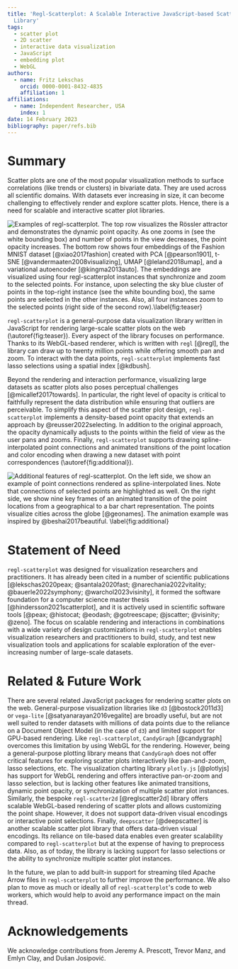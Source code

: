 ```yaml
---
title: 'Regl-Scatterplot: A Scalable Interactive JavaScript-based Scatter Plot
  Library'
tags:
  - scatter plot
  - 2D scatter
  - interactive data visualization
  - JavaScript
  - embedding plot
  - WebGL
authors:
  - name: Fritz Lekschas
    orcid: 0000-0001-8432-4835
    affiliation: 1
affiliations:
  - name: Independent Researcher, USA
    index: 1
date: 14 February 2023
bibliography: paper/refs.bib
---
```


# Summary

Scatter plots are one of the most popular visualization methods to surface
correlations (like trends or clusters) in bivariate data. They are used across
all scientific domains. With datasets ever increasing in size, it can become
challenging to effectively render and explore scatter plots. Hence, there is a
need for scalable and interactive scatter plot libraries.

![Examples of `regl-scatterplot`. The top row visualizes the Rössler attractor
and demonstrates the dynamic point opacity. As one zooms in (see the white
bounding box) and number of points in the view decreases, the point opacity
increases. The bottom row shows four embeddings of the Fashion MNIST dataset
[@xiao2017fashion] created with PCA [@pearson1901], t-SNE
[@vandermaaten2008visualizing], UMAP [@leland2018umap], and a variational
autoencoder [@kingma2013auto]. The embeddings are visualized using four
`regl-scatterplot` instances that synchronize and zoom to the selected points.
For instance, upon selecting the sky blue cluster of points in the top-right
instance (see the white bounding box), the same points are selected in the other
instances. Also, all four instances zoom to the selected points (right side of
the second row).\label{fig:teaser}](paper/teaser.jpg)

`regl-scatterplot` is a general-purpose data visualization library written in
JavaScript for rendering large-scale scatter plots on the web
(\autoref{fig:teaser}). Every aspect of the library focuses on performance.
Thanks to its WebGL-based renderer, which is written with `regl` [@regl], the
library can draw up to twenty million points while offering smooth pan and zoom.
To interact with the data points, `regl-scatterplot` implements fast lasso
selections using a spatial index [@kdbush].

Beyond the rendering and interaction performance, visualizing large datasets as
scatter plots also poses perceptual challenges [@micallef2017towards]. In
particular, the right level of opacity is critical to faithfully represent the
data distribution while ensuring that outliers are perceivable. To simplify this
aspect of the scatter plot design, `regl-scatterplot` implements a density-based
point opacity that extends an approach by @reusser2022selecting. In addition to
the original approach, the opacity dynamically adjusts to the points within the
field of view as the user pans and zooms. Finally, `regl-scatterplot` supports
drawing spline-interpolated point connections and animated transitions of the
point location and color encoding when drawing a new dataset with point
correspondences (\autoref{fig:additional}).

![Additional features of `regl-scatterplot`. On the left side, we show an
example of point connections rendered as spline-interpolated lines. Note that
connections of selected points are highlighted as well. On the right side, we
show nine key frames of an animated transition of the point locations from a
geographical to a bar chart representation. The points visualize cities across
the globe [@geonames]. The animation example was inspired by
@beshai2017beautiful.
\label{fig:additional}](paper/additional.jpg)

# Statement of Need

`regl-scatterplot` was designed for visualization researchers and practitioners.
It has already been cited in a number of scientific publications
[@lekschas2020peax; @santala2020fast; @narechania2022vitality;
@bauerle2022symphony; @warchol2023visinity], it formed the software foundation
for a computer science master thesis [@hindersson2021scatterplot], and it is
actively used in scientific software tools [@peax; @histocat; @eodash;
@gotreescape; @jscatter; @visinity; @zeno]. The focus on scalable rendering and
interactions in combinations with a wide variety of design customizations in
`regl-scatterplot` enables visualization researchers and practitioners to build,
study, and test new visualization tools and applications for scalable
exploration of the ever-increasing number of large-scale datasets.

# Related & Future Work

There are several related JavaScript packages for rendering scatter plots on the
web. General-purpose visualization libraries like `d3` [@bostock2011d3] or
`vega-lite` [@satyanarayan2016vegalite] are broadly useful, but are not well
suited to render datasets with millions of data points due to the reliance on a
Document Object Model (in the case of `d3`) and limited support for GPU-based
rendering. Like `regl-scatterplot`, `CandyGraph` [@candygraph] overcomes this
limitation by using WebGL for the rendering. However, being a general-purpose
plotting library means that `CandyGraph` does not offer critical features for
exploring scatter plots interactively like pan-and-zoom, lasso selections, etc.
The visualization charting library `plotly.js` [@plotlyjs] has support for WebGL
rendering and offers interactive pan-or-zoom and lasso selection, but is lacking
other features like animated transitions, dynamic point opacity, or
synchronization of multiple scatter plot instances. Similarly, the bespoke
`regl-scatter2d` [@reglscatter2d] library offers scalable WebGL-based rendering
of scatter plots and allows customizing the point shape. However, it does not
support data-driven visual encodings or interactive point selections. Finally,
`deepscatter` [@deepscatter] is another scalable scatter plot library that
offers data-driven visual encodings. Its reliance on tile-based data enables
even greater scalability compared to `regl-scatterplot` but at the expense of
having to preprocess data. Also, as of today, the library is lacking support for
lasso selections or the ability to synchronize multiple scatter plot instances.

In the future, we plan to add built-in support for streaming tiled Apache Arrow
files in `regl-scatterplot` to further improve the performance. We also plan to
move as much or ideally all of `regl-scatterplot`'s code to web workers, which
would help to avoid any performance impact on the main thread.

# Acknowledgements

We acknowledge contributions from Jeremy A. Prescott, Trevor Manz, and Emlyn
Clay, and Dušan Josipović.
